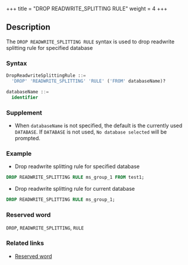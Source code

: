+++
title = "DROP READWRITE_SPLITTING RULE"
weight = 4
+++

## Description

The `DROP READWRITE_SPLITTING RULE` syntax is used to drop readwrite splitting rule for specified database

### Syntax

```sql
DropReadwriteSplittingRule ::=
  'DROP' 'READWRITE_SPLITTING' 'RULE' ('FROM' databaseName)?

databaseName ::=
  identifier
```

### Supplement

- When `databaseName` is not specified, the default is the currently used `DATABASE`. If `DATABASE` is not used, `No database selected` will be prompted.

### Example

- Drop readwrite splitting rule for specified database

```sql
DROP READWRITE_SPLITTING RULE ms_group_1 FROM test1;
```

- Drop readwrite splitting rule for current database

```sql
DROP READWRITE_SPLITTING RULE ms_group_1;
```

### Reserved word

`DROP`, `READWRITE_SPLITTING`, `RULE`

### Related links

- [Reserved word](/en/reference/distsql/syntax/reserved-word/)
